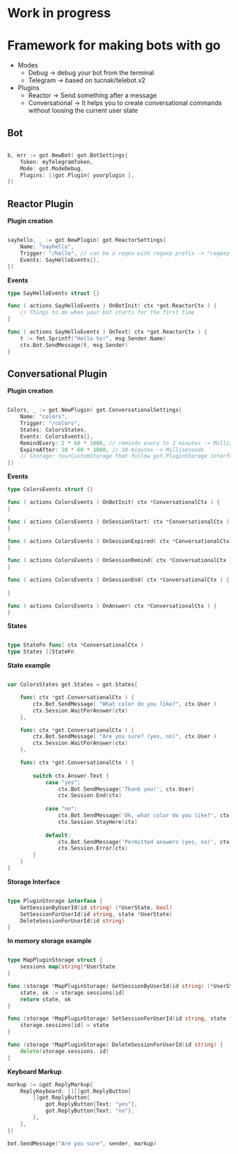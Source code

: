 # Work in progress

# Framework for making bots with go

- Modes 
    - Debug    -> debug your bot from the terminal
    - Telegram -> based on tucnak/telebot.v2
- Plugins
    - Reactor -> Send something after a message
    - Conversational -> It helps you to create conversational commands without loosing the current user state

## Bot

```go

b, err := got.NewBot( got.BotSettings{
    Token: myTelegramToken,
    Mode: got.ModeDebug,
    Plugins: []got.Plugin{ yourplugin },
})

```

## Reactor Plugin

**Plugin creation**
```go

sayhello, _ := got.NewPlugin( got.ReactorSettings{
    Name: "sayhello",
    Trigger: "/hello", // can be a regex with regexp prefix -> "regexp (hi|hello)"
    Events: SayHelloEvents{},
})
```

**Events**
```go
type SayHelloEvents struct {}

func ( actions SayHelloEvents ) OnBotInit( ctx *got.ReactorCtx ) {
    // Things to do when your bot starts for the first time
}

func ( actions SayHelloEvents ) OnText( ctx *got.ReactorCtx ) {
    t := fmt.Sprintf("Hello %s!", msg.Sender.Name)
    ctx.Bot.SendMessage(t, msg.Sender)
}
```

## Conversational Plugin

**Plugin creation**
```go

Colors, _ := got.NewPlugin( got.ConversationalSettings{
    Name: "colors",
    Trigger: "/colors",
    States: ColorsStates,
    Events: ColorsEvents{},
    RemindEvery: 2 * 60 * 1000, // reminds every to 2 minutes -> Milliseconds
    ExpireAfter: 10 * 60 * 1000, // 10 minutes -> Milliseconds
    // Storage: YourCustomStorage that follow got.PluginStorage interface
})

```

**Events**
```go
type ColorsEvents struct {}

func ( actions ColorsEvents ) OnBotInit( ctx *ConversationalCtx ) {
}

func ( actions ColorsEvents ) OnSessionStart( ctx *ConversationalCtx ) {
}

func ( actions ColorsEvents ) OnSessionExpired( ctx *ConversationalCtx ) {
}

func ( actions ColorsEvents ) OnSessionRemind( ctx *ConversationalCtx ) {
}

func ( actions ColorsEvents ) OnSessionEnd( ctx *ConversationalCtx ) {
    
}

func ( actions ColorsEvents ) OnAnswer( ctx *ConversationalCtx ) {
}
```

**States**

```go

type StateFn func( ctx *ConversationalCtx )
type States []StateFn

```

**State example**

```go

var ColorsStates got.States = got.States{

    func( ctx *got.ConversationalCtx ) {
        ctx.Bot.SendMessage( "What color do you like?", ctx.User )
        ctx.Session.WaitForAnswer(ctx)
    },

    func( ctx *got.ConversationalCtx ) {
        ctx.Bot.SendMessage( "Are you sure? (yes, no)", ctx.User )
        ctx.Session.WaitForAnswer(ctx)
    },

    func( ctx *got.ConversationalCtx ) {
        
        switch ctx.Answer.Text {
            case "yes":
                ctx.Bot.SendMessage('Thank you!', ctx.User)
                ctx.Session.End(ctx)
            
            case "no":
                ctx.Bot.SendMessage('Ok, what color do you like?', ctx.User)
                ctx.Session.StayHere(ctx)
            
            default: 
                ctx.Bot.SendMessage('Permitted answers (yes, no)', ctx.User)
                ctx.Session.Error(ctx)
        }
    }
}

```

**Storage Interface**

```go

type PluginStorage interface {
    GetSessionByUserId(id string) (*UserState, bool)
    SetSessionForUserId(id string, state *UserState)
    DeleteSessionForUserId(id string)
}

```

**In memory storage example**

```go

type MapPluginStorage struct {
    sessions map[string]*UserState
}

func (storage *MapPluginStorage) GetSessionByUserId(id string) (*UserState, bool) {
    state, ok := storage.sessions[id]
    return state, ok
}

func (storage *MapPluginStorage) SetSessionForUserId(id string, state *UserState) {
    storage.sessions[id] = state
}

func (storage *MapPluginStorage) DeleteSessionForUserId(id string) {
    delete(storage.sessions, id)
}

```

**Keyboard Markup**

```go
markup := &got.ReplyMarkup{
    ReplyKeyboard: [][]got.ReplyButton{
        []got.ReplyButton{
            got.ReplyButton{Text: "yes"},
            got.ReplyButton{Text: "no"},
        },
    },
})

bot.SendMessage("Are you sure", sender, markup)
```
